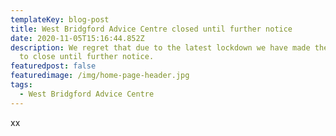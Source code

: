```yaml
---
templateKey: blog-post
title: West Bridgford Advice Centre closed until further notice
date: 2020-11-05T15:16:44.852Z
description: We regret that due to the latest lockdown we have made the decision
  to close until further notice.
featuredpost: false
featuredimage: /img/home-page-header.jpg
tags:
  - West Bridgford Advice Centre
---
```

xx